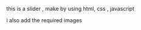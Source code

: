 <p>this is a slider , make by using html, css , javascript </p>
<p>i also add the required images </p>
